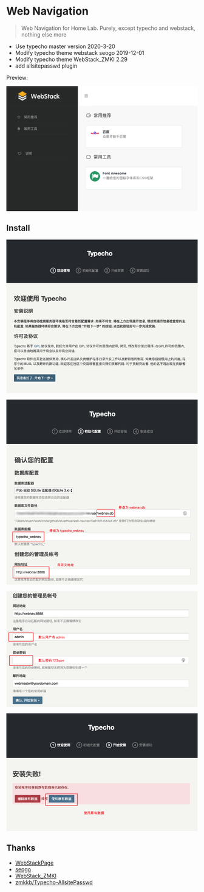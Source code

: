 # Web Navigation

> Web Navigation for Home Lab. Purely, except typecho and webstack, nothing else more

* Use typecho master version 2020-3-20
* Modify typecho theme webstack seogo 2019-12-01
* Modify typecho theme WebStack_ZMKI 2.29
* add allsitepasswd plugin

Preview:

![Snipaste_2020-03-30_22-17-04](https://raw.githubusercontent.com/stuarthua/PicGo/master/tmp/Snipaste_2020-03-30_22-17-04.png)

## Install

![Snipaste_2020-03-30_22-06-10](https://raw.githubusercontent.com/stuarthua/PicGo/master/tmp/Snipaste_2020-03-30_22-06-10.png)

![Snipaste_2020-03-30_22-10-12](https://raw.githubusercontent.com/stuarthua/PicGo/master/tmp/Snipaste_2020-03-30_22-10-12.png)

![Snipaste_2020-03-30_22-11-06](https://raw.githubusercontent.com/stuarthua/PicGo/master/tmp/Snipaste_2020-03-30_22-11-06.png)

![Snipaste_2020-03-30_22-16-44](https://raw.githubusercontent.com/stuarthua/PicGo/master/tmp/Snipaste_2020-03-30_22-16-44.png)

## Thanks

* [WebStackPage](https://github.com/WebStackPage/WebStackPage.github.io)
* [seogo](https://www.seogo.me/muban/webstack.html)
* [WebStack_ZMKI](https://github.com/wclk/WebStack_ZMKI/)
* [zmkkb/Typecho-AllsitePasswd](https://github.com/zmkkb/Typecho-AllsitePasswd)
